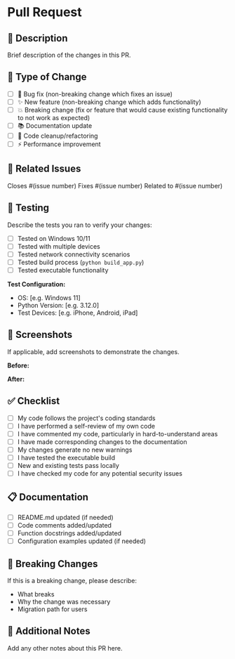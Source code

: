 # Pull Request

## 📝 Description
Brief description of the changes in this PR.

## 🎯 Type of Change
- [ ] 🐛 Bug fix (non-breaking change which fixes an issue)
- [ ] ✨ New feature (non-breaking change which adds functionality)
- [ ] 💥 Breaking change (fix or feature that would cause existing functionality to not work as expected)
- [ ] 📚 Documentation update
- [ ] 🧹 Code cleanup/refactoring
- [ ] ⚡ Performance improvement

## 🔗 Related Issues
Closes #(issue number)
Fixes #(issue number)
Related to #(issue number)

## 🧪 Testing
Describe the tests you ran to verify your changes:
- [ ] Tested on Windows 10/11
- [ ] Tested with multiple devices
- [ ] Tested network connectivity scenarios
- [ ] Tested build process (`python build_app.py`)
- [ ] Tested executable functionality

**Test Configuration:**
- OS: [e.g. Windows 11]
- Python Version: [e.g. 3.12.0]
- Test Devices: [e.g. iPhone, Android, iPad]

## 📸 Screenshots
If applicable, add screenshots to demonstrate the changes.

**Before:**
<!-- Add screenshot/description of old behavior -->

**After:**
<!-- Add screenshot/description of new behavior -->

## ✅ Checklist
- [ ] My code follows the project's coding standards
- [ ] I have performed a self-review of my own code
- [ ] I have commented my code, particularly in hard-to-understand areas
- [ ] I have made corresponding changes to the documentation
- [ ] My changes generate no new warnings
- [ ] I have tested the executable build
- [ ] New and existing tests pass locally
- [ ] I have checked my code for any potential security issues

## 📋 Documentation
- [ ] README.md updated (if needed)
- [ ] Code comments added/updated
- [ ] Function docstrings added/updated
- [ ] Configuration examples updated (if needed)

## 🔄 Breaking Changes
If this is a breaking change, please describe:
- What breaks
- Why the change was necessary
- Migration path for users

## 📝 Additional Notes
Add any other notes about this PR here.